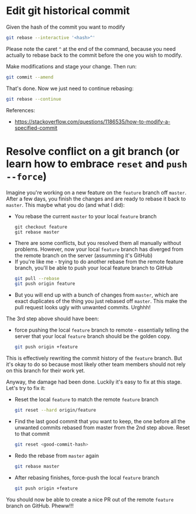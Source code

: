 # Edit git historical commit

Given the hash of the commit you want to modify

```sh
git rebase --interactive '<hash>^'
```

Please note the caret `^` at the end of the command,
because you need actually to rebase back to the commit
before the one you wish to modify.

Make modifications and stage your change. Then run:

```sh
git commit --amend
```

That's done. Now we just need to continue rebasing:

```sh
git rebase --continue
```

References:
- https://stackoverflow.com/questions/1186535/how-to-modify-a-specified-commit

# Resolve conflict on a git branch (or learn how to embrace `reset` and `push --force`)

Imagine you're working on a new feature on the `feature` branch off `master`.
After a few days, you finish the changes and are ready to rebase it back to
`master`. This maybe what you do (and what I did):

- You rebase the current `master` to your local `feature` branch
  ```
  git checkout feature
  git rebase master
  ```
- There are some conflicts, but you resolved them all manually without
problems. However, now your local `feature` branch has diverged from the remote
branch on the server (assumming it's GitHub)
- If you're like me - trying to do another rebase from the remote feature
branch, you'll be able to push your local feature branch to GitHub
  ```sh
  git pull --rebase
  git push origin feature
  ```
- But you will end up with a bunch of changes from `master`, which are exact
duplicates of the thing you just rebased off `master`. This make the pull
request looks ugly with unwanted commits. Urghhh!

The 3rd step above should have been:

- force pushing the local `feature` branch to remote - essentially telling the
server that your local `feature` branch should be the golden copy.
  ```sh
  git push origin +feature
  ```

This is effectively rewriting the commit history of the `feature` branch. But
it's okay to do so because most likely other team members should not rely on
this branch for their work yet.

Anyway, the damage had been done. Luckily it's easy to fix at this stage. Let's
try to fix it:

- Reset the local `feature` to match the remote `feature` branch
  ```sh
  git reset --hard origin/feature
  ```
- Find the last good commit that you want to keep, the one before all the unwanted
commits rebased from master from the 2nd step above. Reset to that commit
  ```sh
  git reset <good-commit-hash>
  ```
- Redo the rebase from `master` again
  ```sh
  git rebase master
  ```
- After rebasing finishes, force-push the local `feature` branch
  ```sh
  git push origin +feature
  ```

You should now be able to create a nice PR out of the remote `feature` branch
on GitHub. Pheww!!!
